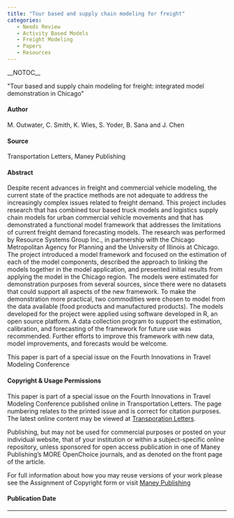 ```yaml
---
title: "Tour based and supply chain modeling for freight"
categories:
   - Needs Review
   - Activity Based Models
   - Freight Modeling
   - Papers
   - Resources
---
```


\_\_NOTOC\_\_

"Tour based and supply chain modeling for freight: integrated model demonstration in Chicago"

#### Author

M. Outwater, C. Smith, K. Wies, S. Yoder, B. Sana and J. Chen

#### Source

Transportation Letters, Maney Publishing

#### Abstract

Despite recent advances in freight and commercial vehicle modeling, the current state of the practice
methods are not adequate to address the increasingly complex issues related to freight demand. This
project includes research that has combined tour based truck models and logistics supply chain
models for urban commercial vehicle movements and that has demonstrated a functional model
framework that addresses the limitations of current freight demand forecasting models. The research
was performed by Resource Systems Group Inc., in partnership with the Chicago Metropolitan Agency
for Planning and the University of Illinois at Chicago. The project introduced a model framework and
focused on the estimation of each of the model components, described the approach to linking the
models together in the model application, and presented initial results from applying the model in the
Chicago region. The models were estimated for demonstration purposes from several sources, since
there were no datasets that could support all aspects of the new framework. To make the demonstration
more practical, two commodities were chosen to model from the data available (food products and
manufactured products). The models developed for the project were applied using software
developed in R, an open source platform. A data collection program to support the estimation,
calibration, and forecasting of the framework for future use was recommended. Further efforts to
improve this framework with new data, model improvements, and forecasts would be welcome.

This paper is part of a special issue on the Fourth Innovations in Travel Modeling Conference

#### Copyright & Usage Permissions

This paper is part of a special issue on the Fourth Innovations in Travel Modeling Conference published online in Transportation Letters. The page numbering relates to the printed issue and is correct for citation purposes. The latest online content may be viewed at [Transporation Letters](http://www.ingentaconnect.com/content/maney/trl).

Publishing, but may not be used for commercial purposes or posted on your individual website, that of your institution or within a subject-specific online repository, unless sponsored for open access publication in one of Maney Publishing’s MORE OpenChoice journals, and as denoted on the front page of the article.

For full information about how you may reuse versions of your work please see the Assignment of Copyright form or visit [Maney Publishing](http://www.maneypublishing.com/authors/copyright)

#### Publication Date

------------------------------------------------------------------------

